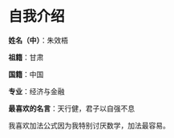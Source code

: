 # 自我介绍



**姓名（中）**：朱效梧



**祖籍**：甘肃



**国籍**：中国



**专业**：经济与金融



**最喜欢的名言**：天行健，君子以自强不息



我喜欢加法公式因为我特别讨厌数学，加法最容易。



